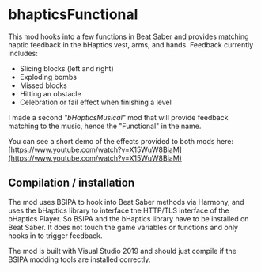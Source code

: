 # bhapticsFunctional

This mod hooks into a few functions in Beat Saber and provides matching haptic feedback in the bHaptics vest, arms, and hands. Feedback currently includes:
* Slicing blocks (left and right)
* Exploding bombs
* Missed blocks
* Hitting an obstacle
* Celebration or fail effect when finishing a level

I made a second *"bHapticsMusical"* mod that will provide feedback matching to the music, hence the "Functional" in the name.

You can see a short demo of the effects provided to both mods here:
[https://www.youtube.com/watch?v=X15WuW8BiaM](https://www.youtube.com/watch?v=X15WuW8BiaM)

## Compilation / installation

The mod uses BSIPA to hook into Beat Saber methods via Harmony, and uses the bHaptics library to interface the HTTP/TLS interface of the bHaptics Player.
So BSIPA and the bHaptics library have to be installed on Beat Saber. It does not touch the game variables or functions and only
hooks in to trigger feedback.

The mod is built with Visual Studio 2019 and should just compile if the BSIPA modding tools are installed correctly.
